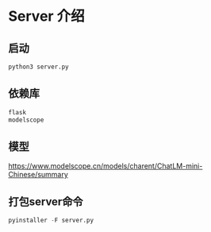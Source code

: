 # Server 介绍
## 启动
```python
python3 server.py
```
## 依赖库
```python
flask
modelscope
```
## 模型
https://www.modelscope.cn/models/charent/ChatLM-mini-Chinese/summary

## 打包server命令
```python
pyinstaller -F server.py
```